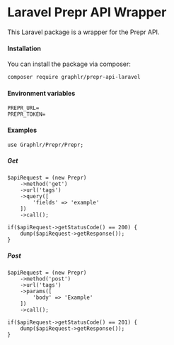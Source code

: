 # Laravel Prepr API Wrapper

This Laravel package is a wrapper for the Prepr API.

#### Installation

You can install the package via composer:

```bash
composer require graphlr/prepr-api-laravel
```

#### Environment variables

```text
PREPR_URL=
PREPR_TOKEN=
```

#### Examples


```text
use Graphlr/Prepr/Prepr;
```

##### Get

```text
$apiRequest = (new Prepr)
    ->method('get')
    ->url('tags')
    ->query([
        'fields' => 'example'
    ])
    ->call();

if($apiRequest->getStatusCode() == 200) {
    dump($apiRequest->getResponse());
}
```

##### Post

```text
$apiRequest = (new Prepr)
    ->method('post')
    ->url('tags')
    ->params([
        'body' => 'Example'
    ])
    ->call();

if($apiRequest->getStatusCode() == 201) {
    dump($apiRequest->getResponse());
}
```